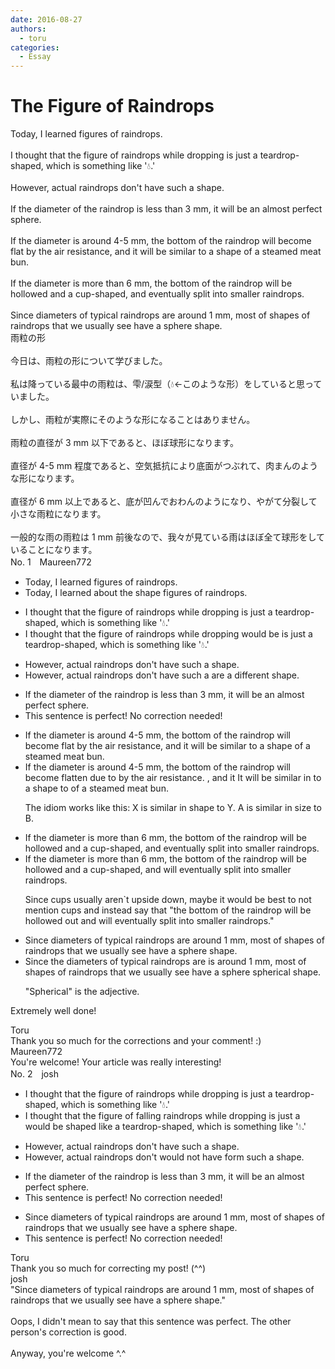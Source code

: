 ```yaml
---
date: 2016-08-27
authors:
  - toru
categories:
  - Essay
---
```


<h1 id="subject_show">The Figure of Raindrops</h1>
<div class="date" hidden>Aug 27, 2016 03:37</div>
<div id="post"><div id="body_show_ori">
Today, I learned figures of raindrops.<br/><br/>I thought that the figure of raindrops while dropping is just a teardrop-shaped, which is something like '💧.'<br/><br/>However, actual raindrops don't have such a shape.<br/><br/>If the diameter of the raindrop is less than 3 mm, it will be an almost perfect sphere.<br/><br/>If the diameter is around 4-5 mm, the bottom of the raindrop will become flat by the air resistance, and it will be similar to a shape of a steamed meat bun.<br/><br/>If the diameter is more than 6 mm, the bottom of the raindrop will be hollowed and a cup-shaped, and eventually split into smaller raindrops.<br/><br/>Since diameters of typical raindrops are around 1 mm, most of shapes of raindrops that we usually see have a sphere shape.
</div></div>

<!-- more -->

<div id="post_ja"><div id="body_show_mo">
雨粒の形<br/><br/>今日は、雨粒の形について学びました。<br/><br/>私は降っている最中の雨粒は、雫/涙型（💧←このような形）をしていると思っていました。<br/><br/>しかし、雨粒が実際にそのような形になることはありません。<br/><br/>雨粒の直径が 3 mm 以下であると、ほぼ球形になります。<br/><br/>直径が 4-5 mm 程度であると、空気抵抗により底面がつぶれて、肉まんのような形になります。<br/><br/>直径が 6 mm 以上であると、底が凹んでおわんのようになり、やがて分裂して小さな雨粒になります。<br/><br/>一般的な雨の雨粒は 1 mm 前後なので、我々が見ている雨はほぼ全て球形をしていることになります。
</div></div>
<div id="block"><div class="first_name"> No. 1　<span class="just_name">Maureen772</span></div><div id="block2">
<ul class="correction_field">
<li class="incorrect">Today, I learned figures of raindrops.</li>
<li class="corrected correct">
Today, I learned <span class="f_red">about the shape </span><span class="sline">figures</span> of raindrops.
</li>
</ul>
<ul class="correction_field">
<li class="incorrect">I thought that the figure of raindrops while dropping is just a teardrop-shaped, which is something like '💧.'</li>
<li class="corrected correct">
I thought that <span class="sline">the figure of</span> raindrops while dropping <span class="f_red">would be </span><span class="sline">is just a</span> teardrop-shaped, <span class="sline">which is</span> something like '💧.'
</li>
</ul>
<ul class="correction_field">
<li class="incorrect">However, actual raindrops don't have such a shape.</li>
<li class="corrected correct">
However, actual raindrops <span class="sline">don't have such a</span> <span class="f_red">are a different </span>shape.
</li>
</ul>
<ul class="correction_field">
<li class="incorrect">If the diameter of the raindrop is less than 3 mm, it will be an almost perfect sphere.</li>
<li class="corrected perfect">This sentence is perfect! No correction needed!</li>
</ul>
<ul class="correction_field">
<li class="incorrect">If the diameter is around 4-5 mm, the bottom of the raindrop will become flat by the air resistance, and it will be similar to a shape of a steamed meat bun.</li>
<li class="corrected correct">
If the diameter is around 4-5 mm, the bottom of the raindrop will <span class="sline">become</span> flat<span class="f_red">ten</span> <span class="f_red">due to</span> <span class="sline">by the</span> air resistance. <span class="sline">, an</span>d<span class="sline"> it</span> <span class="f_red">I</span>t will be similar <span class="f_red">in</span> <span class="sline">to a</span> shape <span class="f_red">to</span> <span class="sline">of</span> a steamed meat bun.
<p class="correction_comment">The idiom works like this: X is similar in shape to Y. A is similar in size to B.</p>
</li>
</ul>
<ul class="correction_field">
<li class="incorrect">If the diameter is more than 6 mm, the bottom of the raindrop will be hollowed and a cup-shaped, and eventually split into smaller raindrops.</li>
<li class="corrected correct">
If the diameter is more than 6 mm, the bottom of the raindrop will be hollow<span class="sline">ed</span> and <span class="sline">a</span> cup-shaped, and <span class="f_red">will </span>eventually split into smaller raindrops.
<p class="correction_comment">Since cups usually aren`t upside down, maybe it would be best to not mention cups and instead say that "the bottom of the raindrop will be hollowed out and will eventually split into smaller raindrops."</p>
</li>
</ul>
<ul class="correction_field">
<li class="incorrect">Since diameters of typical raindrops are around 1 mm, most of shapes of raindrops that we usually see have a sphere shape.</li>
<li class="corrected correct">
Since the diameter<span class="sline"><span class="f_blue">s</span></span> of typical raindrops <span class="sline">are</span> <span class="f_red">is</span> around 1 mm, most <span class="sline">of shapes of</span> raindrops that we <span class="sline">usually</span> see have a <span class="sline">sphere</span> <span class="f_red">spherical </span>shape.
<p class="correction_comment">"Spherical" is the adjective.</p>
</li>
</ul>
<p class="comment_small">
 Extremely well done!
</p>

</div><div class="name"><span class="just_name">Toru</span><br>
Thank you so much for the corrections and your comment! :)
</div>
<div class="name"><span class="just_name">Maureen772</span><br>
You're welcome! Your article was really interesting!
</div>
</div>
<div id="block"><div class="first_name"> No. 2　<span class="just_name">josh</span></div><div id="block2">
<ul class="correction_field">
<li class="incorrect">I thought that the figure of raindrops while dropping is just a teardrop-shaped, which is something like '💧.'</li>
<li class="corrected correct">
I thought that <span class="sline">the figure of</span> <span class="f_blue">falling</span> raindrops <span class="sline">while dropping</span> <span class="sline">is just a</span> <span class="f_blue">would be shaped like a </span>teardrop<span class="sline">-shaped</span>, <span class="sline">which is</span> something like '💧.'
</li>
</ul>
<ul class="correction_field">
<li class="incorrect">However, actual raindrops don't have such a shape.</li>
<li class="corrected correct">
However, actual raindrops <span class="sline">don't</span> <span class="f_blue">would not </span><span class="sline">have</span> <span class="f_blue">form</span> such a shape.
</li>
</ul>
<ul class="correction_field">
<li class="incorrect">If the diameter of the raindrop is less than 3 mm, it will be an almost perfect sphere.</li>
<li class="corrected perfect">This sentence is perfect! No correction needed!</li>
</ul>
<ul class="correction_field">
<li class="incorrect">Since diameters of typical raindrops are around 1 mm, most of shapes of raindrops that we usually see have a sphere shape.</li>
<li class="corrected perfect">This sentence is perfect! No correction needed!</li>
</ul>
</div><div class="name"><span class="just_name">Toru</span><br>
Thank you so much for correcting my post! (^^)
</div>
<div class="name"><span class="just_name">josh</span><br>
"Since diameters of typical raindrops are around 1 mm, most of shapes of raindrops that we usually see have a sphere shape."<br/><br/>Oops, I didn't mean to say that this sentence was perfect. The other person's correction is good.<br/><br/>Anyway, you're welcome ^.^
</div>
</div>
